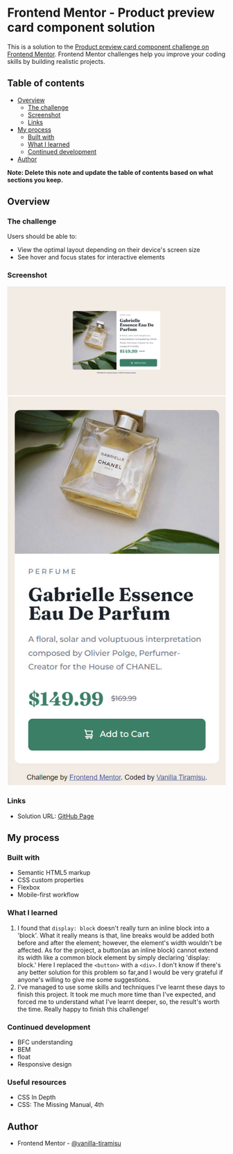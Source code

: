 # Frontend Mentor - Product preview card component solution

This is a solution to the [Product preview card component challenge on Frontend Mentor](https://www.frontendmentor.io/challenges/product-preview-card-component-GO7UmttRfa). Frontend Mentor challenges help you improve your coding skills by building realistic projects. 

## Table of contents

- [Overview](#overview)
  - [The challenge](#the-challenge)
  - [Screenshot](#screenshot)
  - [Links](#links)
- [My process](#my-process)
  - [Built with](#built-with)
  - [What I learned](#what-i-learned)
  - [Continued development](#continued-development)
- [Author](#author)

**Note: Delete this note and update the table of contents based on what sections you keep.**

## Overview

### The challenge

Users should be able to:

- View the optimal layout depending on their device's screen size
- See hover and focus states for interactive elements

### Screenshot
![desktop](desktop-preview.jpg)
![mobile](mobile-preview.jpg)
### Links

- Solution URL: [GitHub Page](https://vanilla-tiramisu.github.io/product-preview-card-component-main/)

## My process

### Built with

- Semantic HTML5 markup
- CSS custom properties
- Flexbox
- Mobile-first workflow

### What I learned
1. I found that `display: block` doesn't really turn an inline block 
   into a 'block'. What it really means is that, line breaks would be 
   added both before and after the element; however, the element's width
   wouldn't be affected.
   As for the project, a button(as an inline block) cannot extend its 
   width like a common block element by simply declaring 'display: block.'
   Here I  replaced the `<button>` with a `<div>`. I don't know if there's 
   any better solution for this problem so far,and I would be very grateful
   if anyone's willing to give me some suggestions.
2. I've managed to use some skills and techniques I've learnt these days to 
   finish this project. It took me much more time than I've expected, and 
   forced me to understand what I've learnt deeper, so, the result's worth
   the time. Really happy to finish this challenge!

### Continued development

- BFC understanding
- BEM
- float
- Responsive design

### Useful resources
- CSS In Depth
- CSS: The Missing Manual, 4th
## Author

- Frontend Mentor - [@vanilla-tiramisu](https://www.frontendmentor.io/profile/vanilla-tiramisu)


